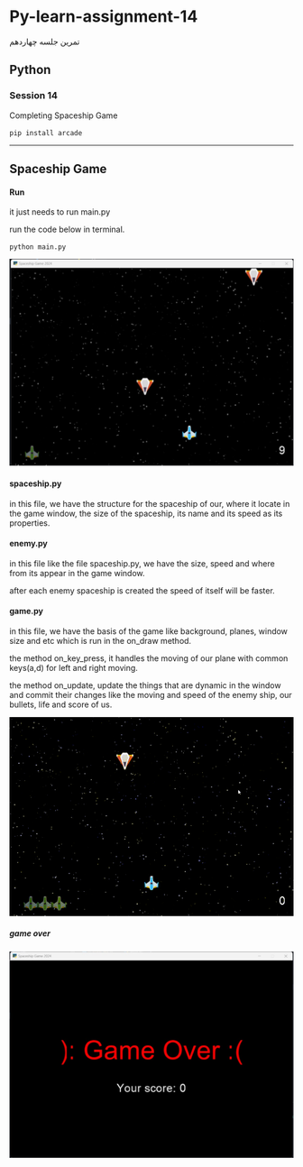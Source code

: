 # Py-learn-assignment-14
تمرین جلسه چهاردهم
## Python

### Session 14
<p>Completing Spaceship Game</p>

```
pip install arcade
```

---
## Spaceship Game

#### Run

<p>it just needs to run main.py</p>
<p> run the code below in terminal.</p>

```
python main.py
```

![Screen Shoot](game_environment.jpg)


#### spaceship.py

<p>in this file, we have the structure for the spaceship of our, where it locate in the game window, the size of the spaceship, its name and its speed as its properties.</p>

#### enemy.py

<p>in this file like the file spaceship.py, we have the size, speed and where from its appear in the game window.</p>
<p>after each enemy spaceship is created the speed of itself will be faster.</p>

#### game.py

<p>in this file, we have the basis of the game like background, planes, window size and etc
which is run in the on_draw method.</p>
<p>the method on_key_press, it handles the moving of our plane with common keys(a,d) for left and right moving.</p>
<p>the method on_update, update the things that are dynamic in the window and commit their changes like the moving and speed of the enemy ship, our bullets, life and score of us.</p>

![gif](game.gif)

##### game over

![Screen Shoot](game_over.jpg)